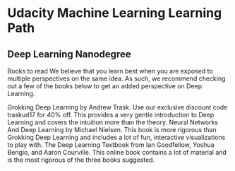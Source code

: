# Udacity Machine Learning Learning Path


## Deep Learning Nanodegree
Books to read
We believe that you learn best when you are exposed to multiple perspectives on the same idea. As such, we recommend checking out a few of the books below to get an added perspective on Deep Learning.

Grokking Deep Learning by Andrew Trask. Use our exclusive discount code traskud17 for 40% off. This provides a very gentle introduction to Deep Learning and covers the intuition more than the theory.
Neural Networks And Deep Learning by Michael Nielsen. This book is more rigorous than Grokking Deep Learning and includes a lot of fun, interactive visualizations to play with.
The Deep Learning Textbook from Ian Goodfellow, Yoshua Bengio, and Aaron Courville. This online book contains a lot of material and is the most rigorous of the three books suggested.

